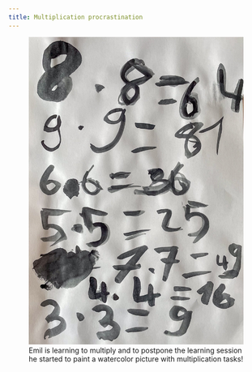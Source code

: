 ```yaml
---
title: Multiplication procrastination
---
```

<figure>
<img src="/img/emil-drawing/IMG_5394.jpg" alt="A watercolor picture with multiplication tasks like 9x9, 3x3, and the like with black watercolor.">
<figcaption>Emil is learning to multiply and to postpone the learning session he started to paint a watercolor picture with multiplication tasks!</figcaption>
</figure>